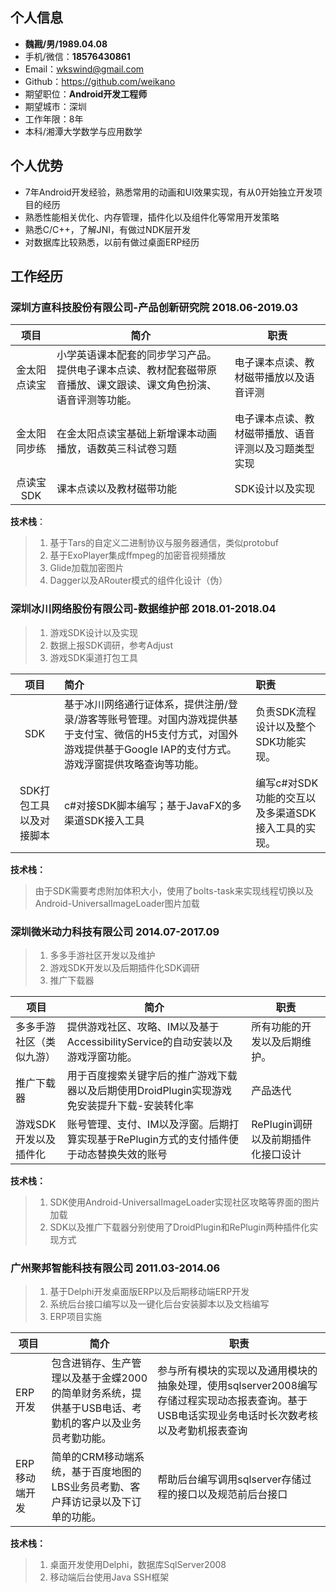 ## 个人信息

- **魏戡/男/1989.04.08**
- 手机/微信：**18576430861**
- Email：wkswind@gmail.com
- Github：https://github.com/weikano
- 期望职位：**Android开发工程师**
- 期望城市：深圳
- 工作年限：8年
- 本科/湘潭大学数学与应用数学

## 个人优势

- 7年Android开发经验，熟悉常用的动画和UI效果实现，有从0开始独立开发项目的经历
- 熟悉性能相关优化、内存管理，插件化以及组件化等常用开发策略
- 熟悉C/C++，了解JNI，有做过NDK层开发
- 对数据库比较熟悉，以前有做过桌面ERP经历

## 工作经历

### 深圳方直科技股份有限公司-产品创新研究院                        2018.06-2019.03

|     项目     | 简介                                                         | 职责                                                 |
| :----------: | ------------------------------------------------------------ | ---------------------------------------------------- |
| 金太阳点读宝 | 小学英语课本配套的同步学习产品。提供电子课本点读、教材配套磁带原音播放、课文跟读、课文角色扮演、语音评测等功能。 | 电子课本点读、教材磁带播放以及语音评测               |
| 金太阳同步练 | 在金太阳点读宝基础上新增课本动画播放，语数英三科试卷习题     | 电子课本点读、教材磁带播放、语音评测以及习题类型实现 |
|  点读宝SDK   | 课本点读以及教材磁带功能                                     | SDK设计以及实现                                      |

**技术栈**：

> 1. 基于Tars的自定义二进制协议与服务器通信，类似protobuf
> 2. 基于ExoPlayer集成ffmpeg的加密音视频播放
> 3. Glide加载加密图片
> 4. Dagger以及ARouter模式的组件化设计（伪）

### 深圳冰川网络股份有限公司-数据维护部                               2018.01-2018.04                     

> 1. 游戏SDK设计以及实现
> 2. 数据上报SDK调研，参考Adjust
> 3. 游戏SDK渠道打包工具

|          项目           | 简介                                                         | 职责                                               |
| :---------------------: | :----------------------------------------------------------- | :------------------------------------------------- |
|           SDK           | 基于冰川网络通行证体系，提供注册/登录/游客等账号管理。对国内游戏提供基于支付宝、微信的H5支付方式，对国外游戏提供基于Google IAP的支付方式。游戏浮窗提供攻略查询等功能。 | 负责SDK流程设计以及整个SDK功能实现。               |
| SDK打包工具以及对接脚本 | c#对接SDK脚本编写；基于JavaFX的多渠道SDK接入工具             | 编写c#对SDK功能的交互以及多渠道SDK接入工具的实现。 |

**技术栈：**

> 由于SDK需要考虑附加体积大小，使用了bolts-task来实现线程切换以及Android-UniversalImageLoader图片加载

### 深圳微米动力科技有限公司                                                    2014.07-2017.09

> 1. 多多手游社区开发以及维护
> 2. 游戏SDK开发以及后期插件化SDK调研
> 3. 推广下载器

| 项目                     | 简介                                                         | 职责                               |
| ------------------------ | ------------------------------------------------------------ | ---------------------------------- |
| 多多手游社区（类似九游） | 提供游戏社区、攻略、IM以及基于AccessibilityService的自动安装以及游戏浮窗功能。 | 所有功能的开发以及后期维护。       |
| 推广下载器               | 用于百度搜索关键字后的推广游戏下载器以及后期使用DroidPlugin实现游戏免安装提升下载-安装转化率 | 产品迭代                           |
| 游戏SDK开发以及插件化    | 账号管理、支付、IM以及浮窗。后期打算实现基于RePlugin方式的支付插件便于动态替换失效的账号 | RePlugin调研以及前期插件化接口设计 |

**技术栈：**

> 1. SDK使用Android-UniversalImageLoader实现社区攻略等界面的图片加载
> 2. SDK以及推广下载器分别使用了DroidPlugin和RePlugin两种插件化实现方式

### 广州聚邦智能科技有限公司                                                    2011.03-2014.06

> 1. 基于Delphi开发桌面版ERP以及后期移动端ERP开发
> 2. 系统后台接口编写以及一键化后台安装脚本以及文档编写
> 3. ERP项目实施

| 项目          | 简介                                                         | 职责                                                         |
| ------------- | ------------------------------------------------------------ | ------------------------------------------------------------ |
| ERP开发       | 包含进销存、生产管理以及基于金蝶2000的简单财务系统，提供基于USB电话、考勤机的客户以及业务员考勤功能。 | 参与所有模块的实现以及通用模块的抽象处理，使用sqlserver2008编写存储过程实现动态报表查询。基于USB电话实现业务电话时长次数考核以及考勤机报表查询 |
| ERP移动端开发 | 简单的CRM移动端系统，基于百度地图的LBS业务员考勤、客户拜访记录以及下订单的功能。 | 帮助后台编写调用sqlserver存储过程的接口以及规范前后台接口    |

**技术栈：**

> 1. 桌面开发使用Delphi，数据库SqlServer2008
> 2. 移动端后台使用Java SSH框架